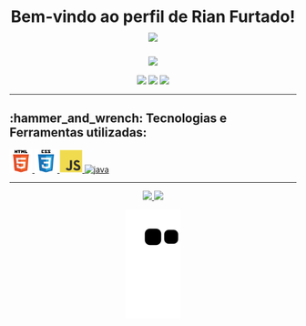 <h1 align="center">
  Bem-vindo ao perfil de Rian Furtado!
  <img src="https://media.giphy.com/media/hvRJCLFzcasrR4ia7z/giphy.gif" width="28">
</h1>


<!-- Typing SVG by DenverCoder1 - https://github.com/DenverCoder1/readme-typing-svg -->
<p align="center">
  <a href="https://git.io/typing-svg"><img src="https://readme-typing-svg.herokuapp.com?color=%2322779C&size=25&lines=Desenvolvedor+JAVA+-+J%C3%BAnior+!;Sempre+aprendendo+algo+novo+!"></a>
</p>


<div align="center"> 
  
  <a href="https://instagram.com/rian_ffurtado" target="_blank"><img src="https://img.shields.io/badge/-Instagram-%23E4405F?style=for-the-badge&logo=instagram&logoColor=white" target="_blank"></a>
  <a href = "mailto:rianoliveirafurtado@gmail.com"><img src="https://img.shields.io/badge/-Gmail-%23333?style=for-the-badge&logo=gmail&logoColor=white" target="_blank"></a>
  <a href="https://www.linkedin.com/in/rian-ffurtado-1611601bb/" target="_blank"><img src="https://img.shields.io/badge/-LinkedIn-%230077B5?style=for-the-badge&logo=linkedin&logoColor=white" target="_blank"></a> 
  
<hr>
  
  <h2 align="left">:hammer_and_wrench: Tecnologias e Ferramentas utilizadas:</h2>
<p align="left">
    <a href="https://www.w3.org/html/" target="_blank"> <img src="https://raw.githubusercontent.com/devicons/devicon/master/icons/html5/html5-original-wordmark.svg" alt="html5" width="40" height="40"/> </a>
    <a href="https://www.w3schools.com/css/" target="_blank"> <img src="https://raw.githubusercontent.com/devicons/devicon/master/icons/css3/css3-original-wordmark.svg" alt="css3" width="40" height="40"/> </a>
    <a href="https://developer.mozilla.org/en-US/docs/Web/JavaScript" target="_blank"> <img src="https://raw.githubusercontent.com/devicons/devicon/master/icons/javascript/javascript-original.svg" alt="javascript" width="40" height="40"/> </a>
    <a href="https://docs.oracle.com/en/java/javase/17/" target="_blank"> <img src="https://cdn.jsdelivr.net/gh/devicons/devicon/icons/java/java-plain-wordmark.svg" alt="java" width="50" height="50"/> </a>
  <hr>
 
 <div align="center">
  <a href="https://github.com/Rian-Furtado">
  <img height="160em" src="https://github-readme-stats.vercel.app/api?username=Rian-Furtado&show_icons=true&theme=dracula&include_all_commits=true&count_private=true"/>
  <img height="160em" src="https://github-readme-stats.vercel.app/api/top-langs/?username=Rian-Furtado&layout=compact&langs_count=7&theme=dracula"/>
</div>
 
   ![Snake animation](https://github.com/rafaballerini/rafaballerini/blob/output/github-contribution-grid-snake.svg)

